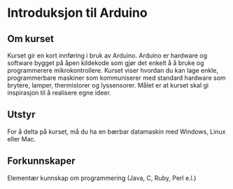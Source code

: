 # Introduksjon til Arduino

## Om kurset
Kurset gir en kort innføring i bruk av Arduino. Arduino er hardware og software bygget på åpen kildekode som gjør det enkelt å å bruke og programmerere mikrokontrollere. Kurset viser hvordan du kan lage enkle, programmerbare maskiner som kommuniserer med standard hardware som brytere, lamper, thermistorer og lyssensorer. Målet er at kurset skal gi inspirasjon til å realisere egne ideer.

## Utstyr
For å delta på kurset, må du ha en bærbar datamaskin med Windows, Linux eller Mac.

## Forkunnskaper
Elementær kunnskap om programmering (Java, C, Ruby, Perl e.l.)
